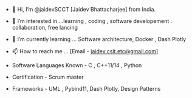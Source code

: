 - 👋 Hi, I’m @jaidevSCCT [Jaidev Bhattacharjee] from India.

- 👀 I’m interested in ...learning , coding , software developement . collaboration, free lancing

- 🌱 I’m currently learning ... Software architecture, Docker , Dash Plotly 

- 📫 How to reach me ... [Email - jaidev.csit.etc@gmail.com]

- Software Languages Known - C , C++11/14 , Python

- Certification - Scrum master 

- Frameworks - UML , Pybind11, Dash Plotly, Design Patterns 

<!---
jaidevSCCT/jaidevSCCT is a ✨ special ✨ repository because its `README.md` (this file) appears on your GitHub profile.
You can click the Preview link to take a look at your changes.
--->
